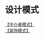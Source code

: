 # 设计模式

[【中介者模式】](https://juejin.im/post/5a72c05951882522b552ad3b)   
[【装饰模式】](https://juejin.im/post/5a0ac687f265da432d279e20)
